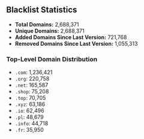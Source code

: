 ## Blacklist Statistics

- **Total Domains:** 2,688,371
- **Unique Domains:** 2,688,371
- **Added Domains Since Last Version:** 721,768
- **Removed Domains Since Last Version:** 1,055,313

### Top-Level Domain Distribution

-  `.com`: 1,236,421
-  `.org`: 220,758
-  `.net`: 165,587
-  `.shop`: 75,208
-  `.top`: 70,705
-  `.xyz`: 63,186
-  `.io`: 62,496
-  `.pl`: 48,679
-  `.info`: 44,718
-  `.fr`: 35,950
